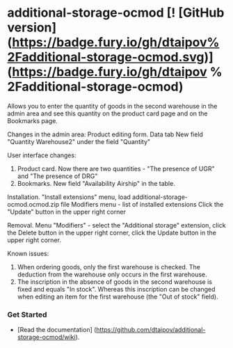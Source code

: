 # additional-storage-ocmod [! [GitHub version] (https://badge.fury.io/gh/dtaipov%2Fadditional-storage-ocmod.svg)] (https://badge.fury.io/gh/dtaipov % 2Fadditional-storage-ocmod)
Allows you to enter the quantity of goods in the second warehouse in the admin area and see this quantity on the product card page and on the Bookmarks page.

Changes in the admin area:
Product editing form. Data tab
New field "Quantity Warehouse2" under the field "Quantity"

User interface changes:
1) Product card. Now there are two quantities - "The presence of UGR" and "The presence of DRG"
2) Bookmarks. New field "Availability Airship" in the table.

Installation.
"Install extensions" menu, load additional-storage-ocmod.ocmod.zip file
Modifiers menu - list of installed extensions
Click the "Update" button in the upper right corner

Removal.
Menu "Modifiers" - select the "Additional storage" extension, click the Delete button in the upper right corner, click the Update button in the upper right corner.

Known issues:
1) When ordering goods, only the first warehouse is checked.
The deduction from the warehouse only occurs in the first warehouse.
2) The inscription in the absence of goods in the second warehouse is fixed and equals "In stock".
Whereas this inscription can be changed when editing an item for the first warehouse (the "Out of stock" field).

### Get Started

  * [Read the documentation] (https://github.com/dtaipov/additional-storage-ocmod/wiki). 
  
